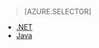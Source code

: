 > [AZURE.SELECTOR]
- [.NET](/documentation/articles/storage-client-side-encryption/)
- [Java](/documentation/articles/storage-client-side-encryption-java/)
